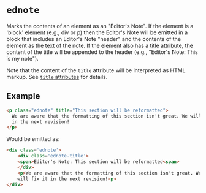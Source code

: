 # `ednote`

Marks the contents of an element as an "Editor's Note". If the element is a 'block' element (e.g., div or p) then the Editor's Note will be emitted in a block that includes an Editor's Note "header" and the contents of the element as the text of the note. If the element also has a title attribute, the content of the title will be appended to the header (e.g., "Editor's Note: This is my note").

Note that the content of the `title` attribute will be interpreted as HTML markup. See [`title` attributes](title-attributes) for details.

## Example

```html
<p class="ednote" title="This section will be reformatted">
  We are aware that the formatting of this section isn't great. We will fix it
  in the next revision!
</p>
```

Would be emitted as:

```html
<div class='ednote'>
    <div class='ednote-title'>
    <span>Editor's Note: This section will be reformatted<span>
    </div>
    <p>We are aware that the formatting of this section isn't great. We
    will fix it in the next revision!<p>
</div>
```
